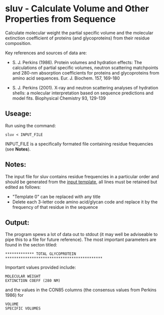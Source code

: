 sluv - Calculate Volume and Other Properties from Sequence
==========================================================

Calculate molecular weight the partial specific volume and the molecular 
extinction coefficient of proteins (and glycoproteins) from their residue 
composition.

Key references and sources of data are:

+ S. J. Perkins (1986). Protein volumes and hydration effects: The 
calculations of partial specific volumes, neutron scattering matchpoints and 
280-nm absorption coefficients for proteins and glycoproteins from amino acid 
sequences. Eur. J. Biochem. 157, 169-180

+ S. J. Perkins (2001). X-ray and neutron scattering analyses of hydration 
shells: a molecular interpretation based on sequence predictions and model 
fits. Biophysical Chemistry 93, 129-139


Useage:
-------

Run using the command:

~~~~~~~
sluv < INPUT_FILE
~~~~~~~

INPUT_FILE is a specifically formated file containing residue frequencies (see 
**Notes**).

Notes:
------

The input file for sluv contains residue frequencies in a particular order and 
should be generated from the [input template](sluv_input_template), all lines 
must be retained but edited as follows:

+ "Template 0" can be replaced with any title
+ Delete each 3-letter code amino acid/glycan code and replace it by the 
frequency of that residue in the sequence

Output:
-------

The program spews a lot of data out to stdout (it may well be adviseable to 
pipe this to a file for future reference). 
The most important parameters are found in the secton titled:

~~~~~~
************* TOTAL GLYCOPROTEIN ********************************************
~~~~~~

Important values provided include:

~~~~~~
MOLECULAR WEIGHT
EXTINCTION COEFF (280 NM)
~~~~~~

and the values in the CON85 columns (the consensus values from Perkins 1986) for

~~~~~~
VOLUME
SPECIFIC VOLUMES
~~~~~~



